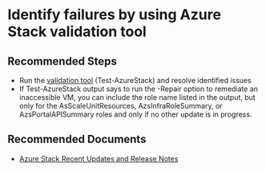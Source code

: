 <properties
    pageTitle="Run Azure Stack validation tool to identify failures"
    description="Run Azure Stack validation tool to identify failures"
    service="microsoft.azurestack"
    resource="registrations"
    authors="TobyTu"
    ms.author="mquian"
    displayOrder=""
    selfHelpType="generic"
    supportTopicIds="32629270"
    resourceTags=""
    productPesIds="16226, 17058, 17131, 17057"
    cloudEnvironments="public, Fairfax, usnat, ussec"
    articleId="ebdc3983-705d-401c-b984-f433c12f1e9f"
	ownershipId="StorageMediaEdge_AzureStack_Hub"
/>

# Identify failures by using Azure Stack validation tool

## **Recommended Steps**

* Run the [validation tool](https://docs.microsoft.com/azure-stack/operator/azure-stack-diagnostic-test) (Test-AzureStack) and resolve identified issues
* If Test-AzureStack output says to run the -Repair option to remediate an inaccessible VM, you can include the role name listed in the output, but only for the AsScaleUnitResources, AzsInfraRoleSummary, or AzsPortalAPISummary roles and only if no other update is in progress.


## **Recommended Documents**

* [Azure Stack Recent Updates and Release Notes](https://docs.microsoft.com/azure-stack/operator/azure-stack-servicing-policy#update-package-release-cadence)
